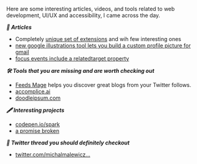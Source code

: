 

Here are some interesting articles, videos, and tools related to web development, UI/UX and accessibility, I came across the day.

***📃 Articles***

- Completely [unique set of extensions](https://bitfumes.com/blog/tool/10-magical-chrome-extensions-for-developers) and wih few interesting ones
- [new google illustrations tool lets you build a custom profile picture for gmail](https://9to5google.com/2021/09/27/new-google-illustrations-tool-lets-you-build-a-custom-profile-picture-for-gmail/)
- [focus events include a relatedtarget property](https://www.stefanjudis.com/today-i-learned/focus-events-include-a-relatedtarget-property/) 

***🛠️ Tools that you are missing and are worth checking out***

- [Feeds Mage](https://www.feedsmage.com/) helps you discover great blogs from your Twitter follows.
- [accomplice.ai](https://accomplice.ai/)
- [doodleipsum.com](https://doodleipsum.com/)

***🖋️ Interesting projects***

- [codepen.io/spark](https://codepen.io/spark/253)
- [a promise broken](https://atelier.net/social-mobility/a-promise-broken/)

***🧵 Twitter thread you should definitely checkout***

- [twitter.com/michalmalewicz…](https://twitter.com/michalmalewicz/status/1401119605939052546)

